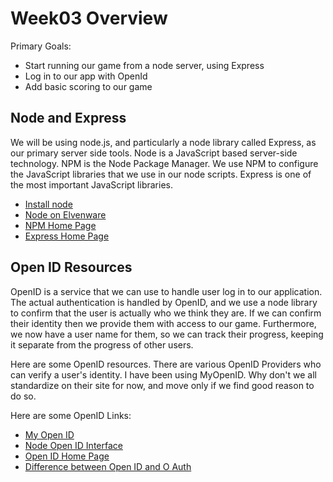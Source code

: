 Week03 Overview
===============

Primary Goals:

* Start running our game from a node server, using Express
* Log in to our app with OpenId
* Add basic scoring to our game

Node and Express
----------------

We will be using node.js, and particularly a node library called Express, as
our primary server side tools. Node is a JavaScript based server-side
technology. NPM is the Node Package Manager. We use NPM to configure the
JavaScript libraries that we use in our node scripts. Express is one of the
most important JavaScript libraries. 

- [Install node](http://nodejs.org/)
- [Node on Elvenware](http://elvenware.com/charlie/development/web/JavaScript/NodeJs.html)
- [NPM Home Page](https://npmjs.org/)
- [Express Home Page](http://expressjs.com/)


Open ID Resources
-----------------

OpenID is a service that we can use to handle user log in to our application.
The actual authentication is handled by OpenID, and we use a node library to
confirm that the user is actually who we think they are. If we can confirm 
their identity then we provide them with access to our game. Furthermore, we 
now have a user name for them, so we can track their progress, keeping it 
separate from the progress of other users.

Here are some OpenID resources. There are various OpenID Providers who can 
verify a user's identity. I have been using MyOpenID. Why don't we all 
standardize on their site for now, and move only if we find good reason to do 
so.

Here are some OpenID Links:

- [My Open ID](https://www.myopenid.com)
- [Node Open ID Interface](https://github.com/havard/node-openid)
- [Open ID Home Page](http://openid.net/)
- [Difference between Open ID and O Auth](http://stackoverflow.com/questions/1087031/whats-the-difference-between-openid-and-oauth)
